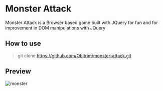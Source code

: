 # Monster Attack

Monster Attack is a Browser based game built with JQuery for fun and for improvement in DOM manipulations with JQuery

## How to use

> git clone https://github.com/Obitrim/monster-attack.git

## Preview

![monster](https://github.com/Obitrim/monster-attack/blob/docs/monster.PNG)
